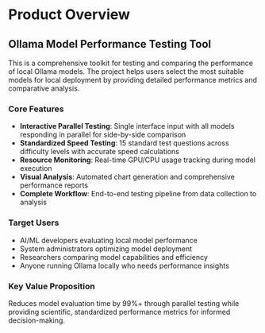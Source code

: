 # Product Overview

## Ollama Model Performance Testing Tool

This is a comprehensive toolkit for testing and comparing the performance of local Ollama models. The project helps users select the most suitable models for local deployment by providing detailed performance metrics and comparative analysis.

### Core Features

- **Interactive Parallel Testing**: Single interface input with all models responding in parallel for side-by-side comparison
- **Standardized Speed Testing**: 15 standard test questions across difficulty levels with accurate speed calculations
- **Resource Monitoring**: Real-time GPU/CPU usage tracking during model execution
- **Visual Analysis**: Automated chart generation and comprehensive performance reports
- **Complete Workflow**: End-to-end testing pipeline from data collection to analysis

### Target Users

- AI/ML developers evaluating local model performance
- System administrators optimizing model deployment
- Researchers comparing model capabilities and efficiency
- Anyone running Ollama locally who needs performance insights

### Key Value Proposition

Reduces model evaluation time by 99%+ through parallel testing while providing scientific, standardized performance metrics for informed decision-making.
